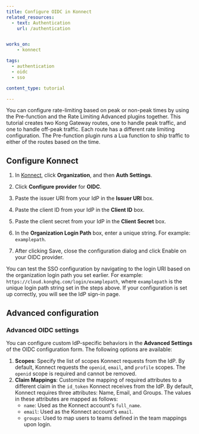 ```yaml
---
title: Configure OIDC in Konnect
related_resources:
  - text: Authentication
    url: /authentication


works_on:
    - konnect

tags:
  - authentication
  - oidc
  - sso

content_type: tutorial

---
```


You can configure rate-limiting based on peak or non-peak times by using the Pre-function and the Rate Limiting Advanced plugins together. This tutorial creates two Kong Gateway routes, one to handle peak traffic, and one to handle off-peak traffic. Each route has a different rate limiting configuration. The Pre-function plugin runs a Lua function to ship traffic to either of the routes based on the time. 

## Configure Konnect

1. In [Konnect](https://cloud.konghq.com/login), click **Organization**, and then **Auth Settings**.
1. Click **Configure provider** for **OIDC**.

1. Paste the issuer URI from your IdP in the **Issuer URI** box. 

1. Paste the client ID from your IdP in the **Client ID** box.

1. Paste the client secret from your IdP in the **Client Secret** box.

1. In the **Organization Login Path** box, enter a unique string. For example: `examplepath`.

1. After clicking Save, close the configuration dialog and click Enable on your OIDC provider.

You can test the SSO configuration by navigating to the login URI based on the organization login path you set earlier. For example: `https://cloud.konghq.com/login/examplepath`, where `examplepath` is the unique login path string set in the steps above. 
If your configuration is set up correctly, you will see the IdP sign-in page.

## Advanced configuration

### Advanced OIDC settings

You can configure custom IdP-specific behaviors in the **Advanced Settings** of the OIDC configuration form. The following options are available:

1. **Scopes**: Specify the list of scopes Konnect requests from the IdP. By default, Konnect requests the `openid`, `email`, and `profile` scopes. The `openid` scope is required and cannot be removed.
2. **Claim Mappings**: Customize the mapping of required attributes to a different claim in the `id_token` Konnect receives from the IdP. By default, Konnect requires three attributes: Name, Email, and Groups. The values in these attributes are mapped as follows:
    - `name`: Used as the Konnect account's `full_name`.
    - `email`: Used as the Konnect account's `email`.
    - `groups`: Used to map users to teams defined in the team mappings upon login.

